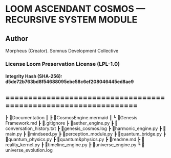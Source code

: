 # LOOM ASCENDANT COSMOS — RECURSIVE SYSTEM MODULE

## Author

 Morpheus (Creator). Somnus
 Development Collective

### License Loom Preservation License (LPL-1.0)

#### Integrity Hash (SHA-256): d5de72b763bd8f54688095ebe58c6ef208046445ed8ae9

## ================================================================

┣ 📂Documentation
┃ ┣ 📜CosmosEngine.mermaid
┃ ┗ 📜Genesis Framework.md
┣ 📜.gitignore
┣ 📜aether_engine.py
┣ 📜conversation_history.txt
┣ 📜genesis_cosmos.log
┣ 📜harmonic_engine.py
┣ 📜main.py
┣ 📜mindseed.py
┣ 📜perception_module.py
┣ 📜quantum_bridge.py
┣ 📜quantum_physics.py
┣ 📜quantum&physics.py
┣ 📜readme.md
┣ 📜reality_kernel.py
┣ 📜timeline_engine.py
┣ 📜universe_engine.py
┗ 📜universe_evolution.log
